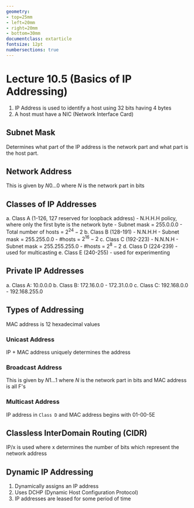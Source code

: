```yaml
---
geometry:
- top=25mm
- left=20mm
- right=20mm
- bottom=30mm
documentclass: extarticle
fontsize: 12pt
numbersections: true
---
```


# Lecture 10.5 (Basics of IP Addressing)

1. IP Address is used to identify a host using 32 bits having 4 bytes
2. A host must have a NIC (Network Interface Card)

## Subnet Mask
Determines what part of the IP address is the network part and what part is the host part.

## Network Address
This is given by $N0\ldots 0$ where $N$ is the network part in bits

## Classes of IP Addresses
a. Class A (1-126, 127 reserved for loopback address)
    - N.H.H.H policy, where only the first byte is the network byte
    - Subnet mask = 255.0.0.0
    - Total number of hosts = $2^{24}-2$
b. Class B (128-191)
    - N.N.H.H
    - Subnet mask = 255.255.0.0
    - #hosts = $2^{16}-2$
c. Class C (192-223)
    - N.N.N.H
    - Subnet mask = 255.255.255.0
    - #hosts = $2^8-2$
d. Class D (224-239)
    - used for multicasting
e. Class E (240-255)
    - used for experimenting

## Private IP Addresses
a. Class A: 10.0.0.0
b. Class B: 172.16.0.0 - 172.31.0.0
c. Class C: 192.168.0.0 - 192.168.255.0

## Types of Addressing
MAC address is 12 hexadecimal values

### Unicast Address
IP + MAC address uniquely determines the address

### Broadcast Address
This is given by $N1\ldots 1$ where $N$ is the network part in bits and MAC address is all F's

### Multicast Address
IP address in `Class D` and MAC address begins with 01-00-5E

## Classless InterDomain Routing (CIDR)
IP/x is used where x determines the number of bits which represent the network address

## Dynamic IP Addressing
1. Dynamically assigns an IP address
1. Uses DCHP (Dynamic Host Configuration Protocol)
1. IP addresses are leased for some period of time
